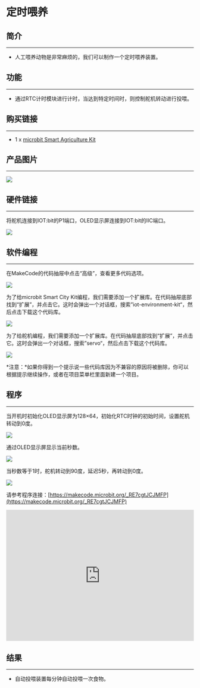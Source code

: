 # 定时喂养


##  简介
---
 
- 人工喂养动物是非常麻烦的，我们可以制作一个定时喂养装置。

##  功能
---
- 通过RTC计时模块进行计时，当达到特定时间时，则控制舵机转动进行投喂。

## 购买链接
---
- 1 x [microbit Smart Agriculture Kit]()

## 产品图片
---
![](./images/microbit-Smart-Agriculture-Kit-case-01-02.png)

## 硬件链接
---

将舵机连接到IOT:bit的P1端口，OLED显示屏连接到IOT:bit的IIC端口。

![](./images/microbit-Smart-Agriculture-Kit-case-11-03.png)

## 软件编程
---
在MakeCode的代码抽屉中点击“高级”，查看更多代码选项。

![](./images/microbit-Smart-Agriculture-Kit-case-01-04.png)

为了给microbit Smart City Kit编程，我们需要添加一个扩展库。在代码抽屉底部找到“扩展”，并点击它。这时会弹出一个对话框，搜索”iot-environment-kit“，然后点击下载这个代码库。

![](./images/microbit-Smart-Agriculture-Kit-case-01-05.png)

为了给舵机编程，我们需要添加一个扩展库。在代码抽屉底部找到“扩展”，并点击它。这时会弹出一个对话框，搜索”servo“，然后点击下载这个代码库。

![](./images/microbit-Smart-Agriculture-Kit-case-01-06.png)

*注意：*如果你得到一个提示说一些代码库因为不兼容的原因将被删除，你可以根据提示继续操作，或者在项目菜单栏里面新建一个项目。

## 程序
---

当开机时初始化OLED显示屏为128×64，初始化RTC时钟的初始时间，设置舵机转动到0度。

![](./images/microbit-Smart-Agriculture-Kit-case-11-07.png)

通过OLED显示屏显示当前秒数。

![](./images/microbit-Smart-Agriculture-Kit-case-11-08.png)

当秒数等于1时，舵机转动到90度，延迟5秒，再转动到0度。

![](./images/microbit-Smart-Agriculture-Kit-case-11-09.png)

请参考程序连接：[https://makecode.microbit.org/_RE7cgtJCJMFP](https://makecode.microbit.org/_RE7cgtJCJMFP)

<div style="position:relative;height:0;padding-bottom:70%;overflow:hidden;">
<iframe style="position:absolute;top:0;left:0;width:100%;height:100%;" src="https://makecode.microbit.org/#pub:https://makecode.microbit.org/_RE7cgtJCJMFP" frameborder="0" sandbox="allow-popups allow-forms allow-scripts allow-same-origin">
</iframe>
</div>  


## 结果
---
- 自动投喂装置每分钟自动投喂一次食物。



